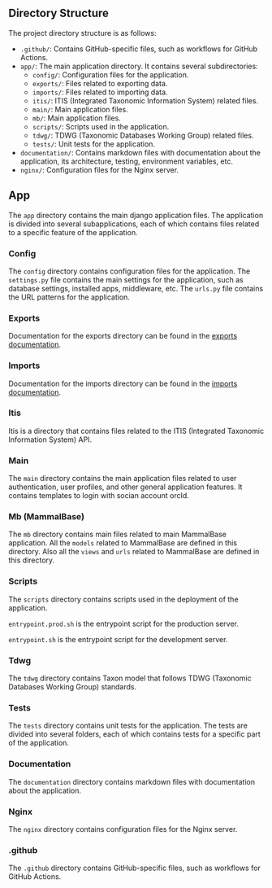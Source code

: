 ## Directory Structure

The project directory structure is as follows:

- `.github/`: Contains GitHub-specific files, such as workflows for GitHub Actions.
- `app/`: The main application directory. It contains several subdirectories:
    - `config/`: Configuration files for the application.
    - `exports/`: Files related to exporting data.
    - `imports/`: Files related to importing data.
    - `itis/`: ITIS (Integrated Taxonomic Information System) related files.
    - `main/`: Main application files.
    - `mb/`: Main application files.
    - `scripts/`: Scripts used in the application.
    - `tdwg/`: TDWG (Taxonomic Databases Working Group) related files.
    - `tests/`: Unit tests for the application.
- `documentation/`: Contains markdown files with documentation about the application, its architecture, testing, environment variables, etc.
- `nginx/`: Configuration files for the Nginx server.

## App

The `app` directory contains the main django application files. The application is divided into several subapplications, each of which contains files related to a specific feature of the application.

### Config

The `config` directory contains configuration files for the application. The `settings.py` file contains the main settings for the application, such as database settings, installed apps, middleware, etc. The `urls.py` file contains the URL patterns for the application.

### Exports

Documentation for the exports directory can be found in the [exports documentation](documentation/exports.md).


### Imports

Documentation for the imports directory can be found in the [imports documentation](documentation/imports.md).

### Itis

Itis is a directory that contains files related to the ITIS (Integrated Taxonomic Information System) API.

### Main

The `main` directory contains the main application files related to user authentication, user profiles, and other general application features. It contains templates to login with socian account orcId.

### Mb (MammalBase)

The `mb` directory contains main files related to main MammalBase application. All the `models` related to MammalBase are defined in this directory. Also all the `views` and `urls` related to MammalBase are defined in this directory.

### Scripts

The `scripts` directory contains scripts used in the deployment of the application. 

`entrypoint.prod.sh` is the entrypoint script for the production server. 

`entrypoint.sh` is the entrypoint script for the development server.

### Tdwg

The `tdwg` directory contains Taxon model that follows TDWG (Taxonomic Databases Working Group) standards.

### Tests

The `tests` directory contains unit tests for the application. The tests are divided into several folders, each of which contains tests for a specific part of the application.

### Documentation

The `documentation` directory contains markdown files with documentation about the application.

### Nginx

The `nginx` directory contains configuration files for the Nginx server.

### .github

The `.github` directory contains GitHub-specific files, such as workflows for GitHub Actions.

